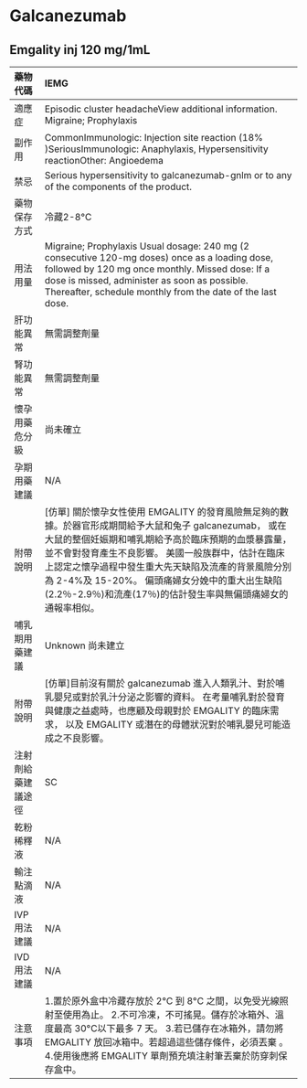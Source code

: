 # Galcanezumab

## Emgality inj 120 mg/1mL

| 藥物代碼 | IEMG |
| :--- | :--- |
| 適應症 | Episodic cluster headacheView additional information. Migraine; Prophylaxis |
| 副作用 | CommonImmunologic: Injection site reaction \(18% \)SeriousImmunologic: Anaphylaxis, Hypersensitivity reactionOther: Angioedema |
| 禁忌 | Serious hypersensitivity to galcanezumab-gnlm or to any of the components of the product. |
| 藥物保存方式 | 冷藏2-8°C |
| 用法用量 | Migraine; Prophylaxis Usual dosage: 240 mg \(2 consecutive 120-mg doses\) once as a loading dose, followed by 120 mg once monthly. Missed dose: If a dose is missed, administer as soon as possible. Thereafter, schedule monthly from the date of the last dose. |
| 肝功能異常 | 無需調整劑量 |
| 腎功能異常 | 無需調整劑量 |
| 懷孕用藥危分級 | 尚未確立 |
| 孕期用藥建議 | N/A |
| 附帶說明 | \[仿單\] 關於懷孕女性使用 EMGALITY 的發育風險無足夠的數據。於器官形成期間給予大鼠和兔子 galcanezumab， 或在大鼠的整個妊娠期和哺乳期給予高於臨床預期的血漿暴露量，並不會對發育產生不良影響。 美國一般族群中，估計在臨床上認定之懷孕過程中發生重大先天缺陷及流產的背景風險分別為 2-4%及 15-20%。 偏頭痛婦女分娩中的重大出生缺陷\(2.2％-2.9％\)和流產\(17％\)的估計發生率與無偏頭痛婦女的通報率相似。 |
| 哺乳期用藥建議 | Unknown 尚未建立 |
| 附帶說明 | \[仿單\]目前沒有關於 galcanezumab 進入人類乳汁、對於哺乳嬰兒或對於乳汁分泌之影響的資料。 在考量哺乳對於發育與健康之益處時，也應顧及母親對於 EMGALITY 的臨床需求， 以及 EMGALITY 或潛在的母體狀況對於哺乳嬰兒可能造成之不良影響。 |
| 注射劑給藥建議途徑 | SC |
| 乾粉稀釋液 | N/A |
| 輸注點滴液 | N/A |
| IVP 用法建議 | N/A |
| IVD 用法建議 | N/A |
| 注意事項 | 1.置於原外盒中冷藏存放於 2°C 到 8°C 之間，以免受光線照射至使用為止。 2.不可冷凍，不可搖晃。儲存於冰箱外、溫度最高 30°C以下最多 7 天。 3.若已儲存在冰箱外，請勿將EMGALITY 放回冰箱中。若超過這些儲存條件，必須丟棄 。 4.使用後應將 EMGALITY 單劑預充填注射筆丟棄於防穿刺保存盒中。 |

